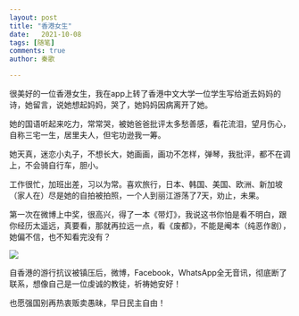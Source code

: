 ```yaml
---
layout: post
title: "香港女生"
date:   2021-10-08
tags: [随笔]
comments: true
author: 秦歌

---
```




很美好的一位香港女生，我在app上转了香港中文大学一位学生写给逝去妈妈的诗，她留言，说她想起妈妈，哭了，她妈妈因病离开了她。

她的国语听起来吃力，常常哭，被她爸爸批评太多愁善感，看花流泪，望月伤心，自称三宅一生，居里夫人，但宅功逊我一筹。

她天真，迷恋小丸子，不想长大，她画画，画功不怎样，弹琴，我批评，都不在调上，不会骑自行车，胆小。

工作很忙，加班出差，习以为常。喜欢旅行，日本、韩国、美国、欧洲、新加坡（家人在）尽是她的自拍被拍照，一个人到丽江游荡了7天，劝止，未果。

第一次在微博上中奖，很高兴，得了一本《带灯》，我说这书你怕是看不明白，跟你经历太遥远，真要看，那就再拉远一点，看《废都》，不能是阉本（纯恶作剧），她偏不信，也不知看完没有？

![](https://raw.githubusercontent.com/jandyxu/jandyxu.github.io/master/images/fafu/2.jpg)

自香港的游行抗议被镇压后，微博，Facebook，WhatsApp全无音讯，彻底断了联系，想像自己是一位虔诚的教徒，祈祷她安好！

也愿强国别再热衷贩卖愚昧，早日民主自由！
